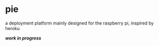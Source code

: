 # pie

a deployment platform mainly designed for the raspberry pi, inspired by heroku

**_work in progress_**
